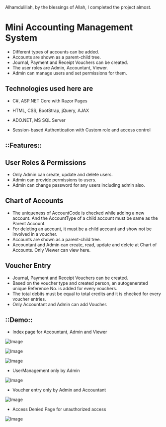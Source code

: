 Alhamdulillah, by the blessings of Allah, I completed the project almost.

# Mini Accounting Management System

- Different types of accounts can be added.
- Accounts are shown as a parent-child tree.
- Journal, Payment and Receipt Vouchers can be created.
- The user roles are Admin, Accountant, Viewer.
- Admin can manage users and set permissions for them.

Technologies used here are
---------------------------

- C#, ASP.NET Core with Razor Pages

- HTML, CSS, BootStrap, jQuery, AJAX

- ADO.NET, MS SQL Server

- Session-based Authentication with Custom role and access control


::Features::
------------

User Roles & Permissions
-------------------------

- Only Admin can create, update and delete users.
- Admin can provide permissions to users.
- Admin can change password for any users including admin also.



Chart of Accounts
-----------------

- The uniqueness of AccountCode is checked while adding a new account. And the AccountType of a child account must be     same as the Parent Account.
- For deleting an account, it must be a child account and show not be involved in a voucher.
- Accounts are shown as a parent-child tree.
- Accountant and Admin can create, read, update and delete at Chart of Accounts. Only Viewer can view here.



Voucher Entry
-------------
  
- Journal, Payment and Receipt Vouchers can be created.
- Based on the voucher type and created person, an autogenerated unique Reference No. is added for every vouchers.
- The total debits must be equal to total credits and it is checked for every voucher entries.
- Only Accountant and Admin can add Voucher.


::Demo::
----------

* Index page for Accountant, Admin and Viewer

![Image](https://github.com/user-attachments/assets/42109a9c-c981-4ecd-b4e3-ced5f50b0ee2)

![Image](https://github.com/user-attachments/assets/b4526961-c513-4f5c-8086-e34bfa4d4b22)

![Image](https://github.com/user-attachments/assets/04d0d945-2a1f-43ff-b2f3-71d9cc962b75)


* UserManagement only by Admin
  
![Image](https://github.com/user-attachments/assets/23724a72-bbc6-40ef-b9f7-57d7c9333f5f)


* Voucher entry only by Admin and Accountant

![Image](https://github.com/user-attachments/assets/7c6abcc4-9f3c-47e5-8c33-17bac46f61a3) 


*  Access Denied Page for unauthorized access

![Image](https://github.com/user-attachments/assets/a10f074d-ff76-46f7-be7c-1ef68f59d76e) 




